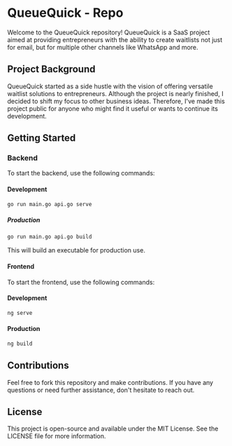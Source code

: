 # QueueQuick - Repo

Welcome to the QueueQuick repository! QueueQuick is a SaaS project aimed at providing entrepreneurs with the ability to create waitlists not just for email, but for multiple other channels like WhatsApp and more.

## Project Background

QueueQuick started as a side hustle with the vision of offering versatile waitlist solutions to entrepreneurs. Although the project is nearly finished, I decided to shift my focus to other business ideas. Therefore, I've made this project public for anyone who might find it useful or wants to continue its development.

## Getting Started

### Backend

To start the backend, use the following commands:

#### Development
```bash
go run main.go api.go serve
```
##### Production
```bash
go run main.go api.go build
```
This will build an executable for production use.

#### Frontend

To start the frontend, use the following commands:

#### Development
```bash
ng serve
```

#### Production
```bash
ng build
```

## Contributions
Feel free to fork this repository and make contributions. If you have any questions or need further assistance, don't hesitate to reach out.

## License
This project is open-source and available under the MIT License. See the LICENSE file for more information.

